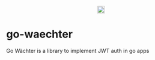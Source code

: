 <p align="center"><img src="http://imgur.com/WWeVTGh.png" height="20"/></p>

# go-waechter
Go Wächter is a library to implement JWT auth in go apps

